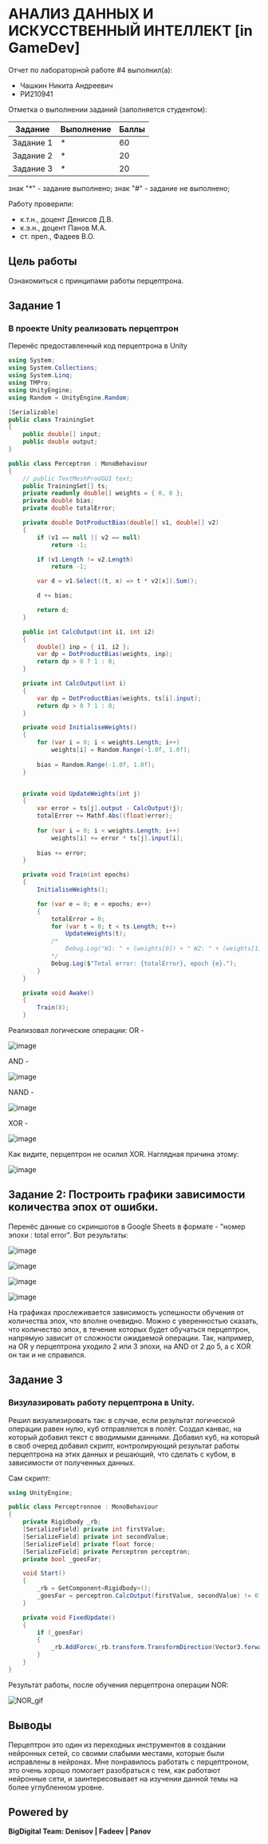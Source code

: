 # АНАЛИЗ ДАННЫХ И ИСКУССТВЕННЫЙ ИНТЕЛЛЕКТ [in GameDev]
Отчет по лабораторной работе #4 выполнил(а):
- Чашкин Никита Андреевич
- РИ210941

Отметка о выполнении заданий (заполняется студентом):

| Задание | Выполнение | Баллы |
| ------ | ------ | ------ |
| Задание 1 | * | 60 |
| Задание 2 | * | 20 |
| Задание 3 | * | 20 |

знак "*" - задание выполнено; знак "#" - задание не выполнено;

Работу проверили:
- к.т.н., доцент Денисов Д.В.
- к.э.н., доцент Панов М.А.
- ст. преп., Фадеев В.О.

## Цель работы
Ознакомиться с принципами работы перцептрона.

## Задание 1
### В проекте Unity реализовать перцептрон

Перенёс предоставленный код перцептрона в Unity

```C#
using System;
using System.Collections;
using System.Linq;
using TMPro;
using UnityEngine;
using Random = UnityEngine.Random;

[Serializable]
public class TrainingSet
{
    public double[] input;
    public double output;
}

public class Perceptron : MonoBehaviour
{
    // public TextMeshProUGUI text;
    public TrainingSet[] ts;
    private readonly double[] weights = { 0, 0 };
    private double bias;
    private double totalError;

    private double DotProductBias(double[] v1, double[] v2)
    {
        if (v1 == null || v2 == null)
            return -1;

        if (v1.Length != v2.Length)
            return -1;

        var d = v1.Select((t, x) => t * v2[x]).Sum();

        d += bias;

        return d;
    }

    public int CalcOutput(int i1, int i2)
    {
        double[] inp = { i1, i2 };
        var dp = DotProductBias(weights, inp);
        return dp > 0 ? 1 : 0;
    }

    private int CalcOutput(int i)
    {
        var dp = DotProductBias(weights, ts[i].input);
        return dp > 0 ? 1 : 0;
    }

    private void InitialiseWeights()
    {
        for (var i = 0; i < weights.Length; i++)
            weights[i] = Random.Range(-1.0f, 1.0f);
        
        bias = Random.Range(-1.0f, 1.0f);
    }


    private void UpdateWeights(int j)
    {
        var error = ts[j].output - CalcOutput(j);
        totalError += Mathf.Abs((float)error);
        
        for (var i = 0; i < weights.Length; i++)
            weights[i] += error * ts[j].input[i];
        
        bias += error;
    }

    private void Train(int epochs)
    {
        InitialiseWeights();

        for (var e = 0; e < epochs; e++)
        {
            totalError = 0;
            for (var t = 0; t < ts.Length; t++)
                UpdateWeights(t);
            /*
                Debug.Log("W1: " + (weights[0]) + " W2: " + (weights[1]) + " B: " + bias);
            */
            Debug.Log($"Total error: {totalError}, epoch {e}.");
        }
    }

    private void Awake()
    {
        Train(8);
    }
```

Реализовал логические операции:
OR - 

![image](https://user-images.githubusercontent.com/87475288/204602696-e4a77135-109e-4e7f-8635-e46002d5431c.png)

AND - 

![image](https://user-images.githubusercontent.com/87475288/204602785-dcf410b4-3dfb-40c8-8c50-91ca4d80a6c6.png)

NAND - 

![image](https://user-images.githubusercontent.com/87475288/204602835-6b4d6bcf-6fef-4258-89ba-c056bb25b10b.png)

XOR - 

![image](https://user-images.githubusercontent.com/87475288/204602891-327ce755-ef0a-4a01-a7e0-4b763bb62869.png)

Как видите, перцептрон не осилил XOR. Наглядная причина этому:

![image](https://user-images.githubusercontent.com/87475288/204603203-2f2db54a-d894-4704-a30f-bd97edb1598f.png)

## Задание 2: Построить графики зависимости количества эпох от ошибки.

Перенёс данные со скриншотов в Google Sheets в формате - "номер эпохи : total error".
Вот результаты:

![image](https://user-images.githubusercontent.com/87475288/204604583-cf048753-ae90-4d48-a38a-b979c2ac15db.png)

![image](https://user-images.githubusercontent.com/87475288/204604635-f2c05aa1-44f3-4e4e-8b43-fd7bd115fcb7.png)

![image](https://user-images.githubusercontent.com/87475288/204604646-2772467e-f194-44ae-a2db-a01f252a22c4.png)

![image](https://user-images.githubusercontent.com/87475288/204604658-239043b6-a1b4-4926-b6be-60727e0dc5d8.png)

На графиках прослеживается зависимость успешности обучения от количества эпох, что вполне очевидно. Можно с уверенностью сказать, что количество эпох, в течение которых будет обучаться перцептрон, напрямую зависит от сложности ожидаемой операции. Так, например, на OR у перцептрона уходило 2 или 3 эпохи, на AND от 2 до 5, а с XOR он так и не справился.

## Задание 3
### Визулазировать работу перцептрона в Unity.

Решил визуализировать так: в случае, если результат логической операции равен нулю, куб отправляется в полёт.
Создал канвас, на который добавил текст с вводимыми данными. Добавил куб, на который в своб очеред добавил скрипт, контролирующий результат работы перцептрона на этих данных и решающий, что сделать с кубом, в зависимости от полученных данных.

Сам скрипт:
```C#
using UnityEngine;

public class Perceptronnoe : MonoBehaviour
{
    private Rigidbody _rb;
    [SerializeField] private int firstValue;
    [SerializeField] private int secondValue;
    [SerializeField] private float force;
    [SerializeField] private Perceptron perceptron;
    private bool _goesFar;

    void Start()
    {
        _rb = GetComponent<Rigidbody>();
        _goesFar = perceptron.CalcOutput(firstValue, secondValue) != 0;
    }

    private void FixedUpdate()
    {
        if (_goesFar)
        {
            _rb.AddForce(_rb.transform.TransformDirection(Vector3.forward) * force, ForceMode.Impulse);
        }
    }
}

```

Результат работы, после обучения перцептрона операции NOR:

![NOR_gif](https://user-images.githubusercontent.com/87475288/204607536-ef86d6c1-b680-4c8c-af3d-24a6ad49e71e.gif)

## Выводы

Перцептрон это один из переходных инструментов в создании нейронных сетей, со своими слабыми местами, которые были исправлены в нейронах. Мне понравилось работать с перцептроном, это очень хорошо помогает разобраться с тем, как работают нейронные сети, и заинтересовывает на изучении данной темы на более углубленном уровне.

## Powered by

**BigDigital Team: Denisov | Fadeev | Panov**
